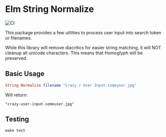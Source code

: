 # Elm String Normalize

![CI](https://github.com/kuon/elm-string-normalize/workflows/CI/badge.svg)

This package provides a few utilities to process user input into search token
or filenames.


While this library will remove diacritics for easier string matching, it will
NOT cleanup all unicode characters. This means that Homoglyph will be
preserved.


## Basic Usage

```elm
String.Normalize.filename "Crazy / User Input:soɱeṳser.jpg"
```

Will return:

```
"crazy-user-input-someuser.jpg"
```

## Testing

```shell
make test
```
